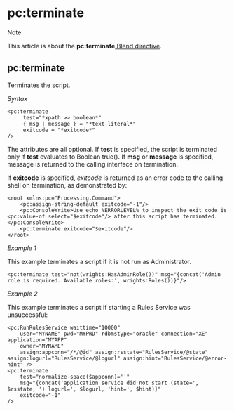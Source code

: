 # pc:terminate



> [!NOTE]
> This article is about the **pc:terminate**[ Blend directive](/docs/Repositories/Blend%20directives).

## **pc:terminate**

Terminates the script.

*Syntax*

```
<pc:terminate
     test="*xpath >> boolean*"
     { msg | message } = "*text-literal*"
     exitcode = "*exitcode*"
/>
```

The attributes are all optional. If **test** is specified, the script is terminated only if **test** evaluates to Boolean true(). If **msg** or **message** is specified, message is returned to the calling interface on termination.

If **exitcode** is specified, *exitcode* is returned as an error code to the calling shell on termination, as demonstrated by:

```language-xml
<root xmlns:pc="Processing.Command">
    <pc:assign-string-default exitcode="-1"/>
    <pc:ConsoleWrite>Use echo %ERRORLEVEL% to inspect the exit code is <pc:value-of select="$exitcode"/> after this script has terminated.</pc:ConsoleWrite>
    <pc:terminate exitcode="$exitcode"/>
</root>
```

*Example 1*

This example terminates a script if it is not run as Administrator.

```language-xml
<pc:terminate test="not(wrights:HasAdminRole())" msg="{concat('Admin role is required. Available roles:', wrights:Roles())}"/>
```

*Example 2*

This example terminates a script if starting a Rules Service was unsuccessful:

```language-xml
<pc:RunRulesService waittime="10000"
    user="MYNAME" pwd="MYPWD" rdbmstype="oracle" connection="XE" application="MYAPP"
    owner="MYNAME"
    assign:appconn="/*/@id" assign:rsstate="RulesService/@state" assign:logurl="RulesService/@logurl" assign:hint="RulesService/@error-hint" />
<pc:terminate
    test="normalize-space($appconn)=''"
    msg="{concat('application service did not start (state=', $rsstate, ') logurl=', $logurl, 'hint=', $hint)}"
    exitcode="-1"
/>
```

 